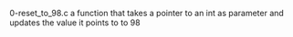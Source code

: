 0-reset_to_98.c
a function that takes a pointer to an int as parameter and updates the value it points to to 98

